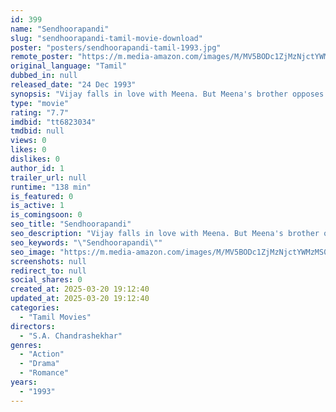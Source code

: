 ```yaml
---
id: 399
name: "Sendhoorapandi"
slug: "sendhoorapandi-tamil-movie-download"
poster: "posters/sendhoorapandi-tamil-1993.jpg"
remote_poster: "https://m.media-amazon.com/images/M/MV5BODc1ZjMzNjctYWMzMS00ZThhLWE1MDktMzAwNThkOGJmMDA4XkEyXkFqcGc@._V1_SX300.jpg"
original_language: "Tamil"
dubbed_in: null
released_date: "24 Dec 1993"
synopsis: "Vijay falls in love with Meena. But Meena's brother opposes their marriage due to rivalry between both the families. Sendoorapandi returns from jail and tries to help his brother to win his love."
type: "movie"
rating: "7.7"
imdbid: "tt6823034"
tmdbid: null
views: 0
likes: 0
dislikes: 0
author_id: 1
trailer_url: null
runtime: "138 min"
is_featured: 0
is_active: 1
is_comingsoon: 0
seo_title: "Sendhoorapandi"
seo_description: "Vijay falls in love with Meena. But Meena's brother opposes their marriage due to rivalry between both the families. Sendoorapandi returns from jail and tries to help his brother to win his love."
seo_keywords: "\"Sendhoorapandi\""
seo_image: "https://m.media-amazon.com/images/M/MV5BODc1ZjMzNjctYWMzMS00ZThhLWE1MDktMzAwNThkOGJmMDA4XkEyXkFqcGc@._V1_SX300.jpg"
screenshots: null
redirect_to: null
social_shares: 0
created_at: 2025-03-20 19:12:40
updated_at: 2025-03-20 19:12:40
categories:
  - "Tamil Movies"
directors:
  - "S.A. Chandrashekhar"
genres:
  - "Action"
  - "Drama"
  - "Romance"
years:
  - "1993"
---
```

